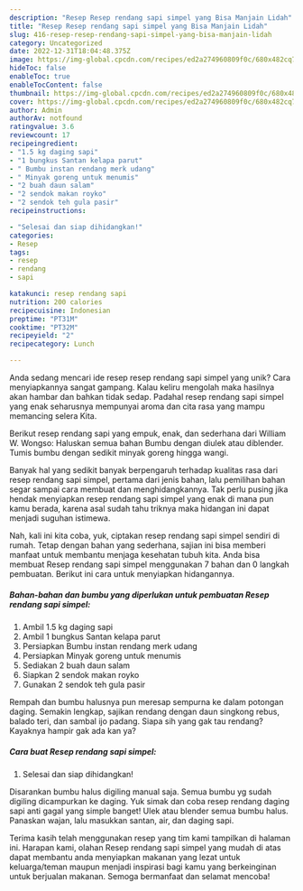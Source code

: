 ```yaml
---
description: "Resep Resep rendang sapi simpel yang Bisa Manjain Lidah"
title: "Resep Resep rendang sapi simpel yang Bisa Manjain Lidah"
slug: 416-resep-resep-rendang-sapi-simpel-yang-bisa-manjain-lidah
category: Uncategorized
date: 2022-12-31T18:04:48.375Z
image: https://img-global.cpcdn.com/recipes/ed2a274960809f0c/680x482cq70/resep-rendang-sapi-simpel-foto-resep-utama.jpg
hideToc: false
enableToc: true
enableTocContent: false
thumbnail: https://img-global.cpcdn.com/recipes/ed2a274960809f0c/680x482cq70/resep-rendang-sapi-simpel-foto-resep-utama.jpg
cover: https://img-global.cpcdn.com/recipes/ed2a274960809f0c/680x482cq70/resep-rendang-sapi-simpel-foto-resep-utama.jpg
author: Admin
authorAv: notfound
ratingvalue: 3.6
reviewcount: 17
recipeingredient:
- "1.5 kg daging sapi"
- "1 bungkus Santan kelapa parut"
- " Bumbu instan rendang merk udang"
- " Minyak goreng untuk menumis"
- "2 buah daun salam"
- "2 sendok makan royko"
- "2 sendok teh gula pasir"
recipeinstructions:

- "Selesai dan siap dihidangkan!"
categories:
- Resep
tags:
- resep
- rendang
- sapi

katakunci: resep rendang sapi 
nutrition: 200 calories
recipecuisine: Indonesian
preptime: "PT31M"
cooktime: "PT32M"
recipeyield: "2"
recipecategory: Lunch

---
```





Anda sedang mencari ide resep resep rendang sapi simpel yang unik? Cara menyiapkannya sangat gampang. Kalau keliru mengolah maka hasilnya akan hambar dan bahkan tidak sedap. Padahal resep rendang sapi simpel yang enak seharusnya mempunyai aroma dan cita rasa yang mampu memancing selera Kita.





Berikut resep rendang sapi yang empuk, enak, dan sederhana dari William W. Wongso: Haluskan semua bahan Bumbu dengan diulek atau diblender. Tumis bumbu dengan sedikit minyak goreng hingga wangi.

Banyak hal yang sedikit banyak berpengaruh terhadap kualitas rasa dari resep rendang sapi simpel, pertama dari jenis bahan, lalu pemilihan bahan segar sampai cara membuat dan menghidangkannya. Tak perlu pusing jika hendak menyiapkan resep rendang sapi simpel yang enak di mana pun kamu berada, karena asal sudah tahu triknya maka hidangan ini dapat menjadi suguhan istimewa.






Nah, kali ini kita coba, yuk, ciptakan resep rendang sapi simpel sendiri di rumah. Tetap dengan bahan yang sederhana, sajian ini bisa memberi manfaat untuk membantu menjaga kesehatan tubuh kita. Anda bisa membuat Resep rendang sapi simpel menggunakan 7 bahan dan 0 langkah pembuatan. Berikut ini cara untuk menyiapkan hidangannya.

<!--inarticleads1-->

##### Bahan-bahan dan bumbu yang diperlukan untuk pembuatan Resep rendang sapi simpel:

1. Ambil 1.5 kg daging sapi
1. Ambil 1 bungkus Santan kelapa parut
1. Persiapkan  Bumbu instan rendang merk udang
1. Persiapkan  Minyak goreng untuk menumis
1. Sediakan 2 buah daun salam
1. Siapkan 2 sendok makan royko
1. Gunakan 2 sendok teh gula pasir


Rempah dan bumbu halusnya pun meresap sempurna ke dalam potongan daging. Semakin lengkap, sajikan rendang dengan daun singkong rebus, balado teri, dan sambal ijo padang. Siapa sih yang gak tau rendang? Kayaknya hampir gak ada kan ya? 

<!--inarticleads2-->

##### Cara buat Resep rendang sapi simpel:


1. Selesai dan siap dihidangkan!

Disarankan bumbu halus digiling manual saja. Semua bumbu yg sudah digiling dicampurkan ke daging. Yuk simak dan coba resep rendang daging sapi anti gagal yang simple banget! Ulek atau blender semua bumbu halus. Panaskan wajan, lalu masukkan santan, air, dan daging sapi. 

Terima kasih telah menggunakan resep yang tim kami tampilkan di halaman ini. Harapan kami, olahan Resep rendang sapi simpel yang mudah di atas dapat membantu anda menyiapkan makanan yang lezat untuk keluarga/teman maupun menjadi inspirasi bagi kamu yang berkeinginan untuk berjualan makanan. Semoga bermanfaat dan selamat mencoba!
